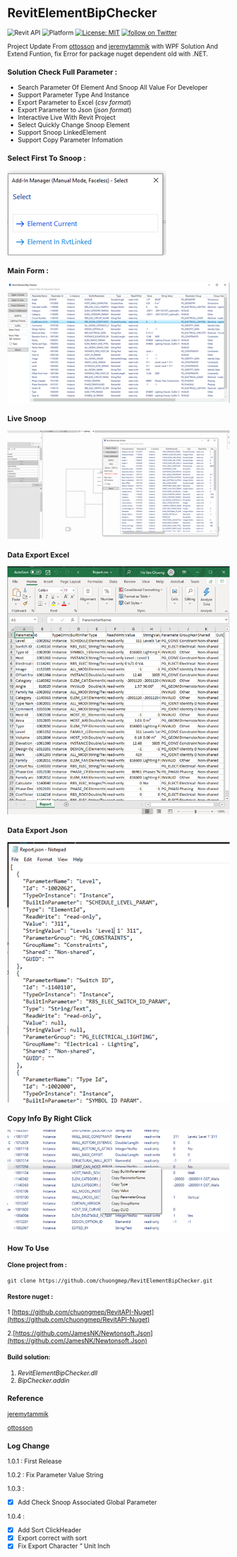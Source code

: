 # RevitElementBipChecker
![Revit API](https://img.shields.io/badge/Revit%20API-2021-blue.svg)
![Platform](https://img.shields.io/badge/platform-Windows-lightgray.svg)
[![License: MIT](https://img.shields.io/badge/License-MIT-yellow.svg)](https://opensource.org/licenses/MIT)
<a href="https://twitter.com/intent/follow?screen_name=chuongmep">
        <img src="https://img.shields.io/twitter/follow/chuongmep?style=social&logo=twitter"
            alt="follow on Twitter"></a>
            
Project Update From  <a href="https://github.com/ottosson">ottosson</a> and <a href="https://github.com/jeremytammik">jeremytammik</a> with WPF Solution And Extend Funtion, fix Error for package nuget dependent old with .NET.

### Solution Check Full Parameter : 

- Search Parameter Of Element And Snoop All Value For Developer
- Support Parameter Type And Instance
- Export Parameter to Excel (*csv format*)
- Export Parameter to Json (*json format*)
- Interactive Live With Revit Project 
- Select Quickly Change Snoop Element
- Support Snoop LinkedElement
- Support Copy Parameter Infomation

### Select First To Snoop :

![](doc/_Image_f3e6247d-ff00-4624-8424-8498d3f69d7e.png)

### Main Form : 

![](doc/_Image_bb0e2d66-3c9d-4c3d-ad86-6a77987124be.png)

### Live Snoop

![](doc/Demo.gif)

### Data Export Excel 

![](doc/_Image_f1aac13a-394a-4b91-87d3-02ecf8bfd3ef.png)

### Data Export Json 

![](doc/_Image_8818052f-5f71-46f9-8d4c-314997031280.png)


### Copy Info By Right Click

![](doc/_Image_d275515e-7661-4d53-aed8-6624fec689d9.png)

### How To Use

#### Clone project from :

```
git clone https://github.com/chuongmep/RevitElementBipChecker.git
```
#### Restore nuget : 

1 [https://github.com/chuongmep/RevitAPI-Nuget](https://github.com/chuongmep/RevitAPI-Nuget)

2.[https://github.com/JamesNK/Newtonsoft.Json](https://github.com/JamesNK/Newtonsoft.Json)

#### Build solution: 

1. _RevitElementBipChecker.dll_
2. _BipChecker.addin_

### Reference

<a href="https://github.com/jeremytammik/BipChecker">jeremytammik</a> 

<a href="https://github.com/ottosson/BipChecker-WPF">ottosson</a> 


### Log Change

1.0.1 : First Release

1.0.2 : Fix Parameter Value String

1.0.3 :

- [x] Add Check Snoop Associated Global Parameter

1.0.4 :
- [x] Add Sort ClickHeader
- [x] Export correct with sort
- [x] Fix Export Character _"_ Unit Inch 